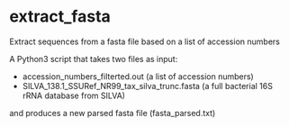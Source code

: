 # extract_fasta
Extract sequences from a fasta file based on a list of accession numbers

A Python3 script that takes two files as input: 
- accession_numbers_filterted.out (a list of accession numbers)
- SILVA_138.1_SSURef_NR99_tax_silva_trunc.fasta (a full bacterial 16S rRNA database from SILVA)

and produces a new parsed fasta file (fasta_parsed.txt)
